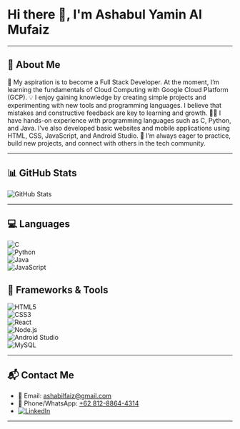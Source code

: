 # Hi there 👋, I'm Ashabul Yamin Al Mufaiz 



---

## 🌟 About Me
🚀 My aspiration is to become a Full Stack Developer. At the moment, I’m learning the fundamentals of Cloud Computing with Google Cloud Platform (GCP).
💡 I enjoy gaining knowledge by creating simple projects and experimenting with new tools and programming languages. I believe that mistakes and constructive feedback are key to learning and growth.
👨‍💻 I have hands-on experience with programming languages such as C, Python, and Java. I’ve also developed basic websites and mobile applications using HTML, CSS, JavaScript, and Android Studio.
🌱 I’m always eager to practice, build new projects, and connect with others in the tech community.

---

## 📊 GitHub Stats  
![GitHub Stats](https://github-readme-stats.vercel.app/api?username=Ashbil&show_icons=true&theme=tokyonight)

---

## 💻 Languages  
![C](https://img.shields.io/badge/C-00599C?style=flat&logo=c&logoColor=white)  
![Python](https://img.shields.io/badge/Python-3776AB?style=flat&logo=python&logoColor=white)  
![Java](https://img.shields.io/badge/Java-007396?style=flat&logo=java&logoColor=white)  
![JavaScript](https://img.shields.io/badge/JavaScript-F7DF1E?style=flat&logo=javascript&logoColor=black)  

## 🔧 Frameworks & Tools  
![HTML5](https://img.shields.io/badge/HTML5-E34F26?style=flat&logo=html5&logoColor=white)  
![CSS3](https://img.shields.io/badge/CSS3-1572B6?style=flat&logo=css3&logoColor=white)  
![React](https://img.shields.io/badge/React-20232A?style=flat&logo=react&logoColor=61DAFB)  
![Node.js](https://img.shields.io/badge/Node.js-339933?style=flat&logo=nodedotjs&logoColor=white)  
![Android Studio](https://img.shields.io/badge/Android%20Studio-3DDC84?style=flat&logo=androidstudio&logoColor=white)  
![MySQL](https://img.shields.io/badge/MySQL-4479A1?style=flat&logo=mysql&logoColor=white)  

---



## 📬 Contact Me  

- 📧 Email: [ashabilfaiz@gmail.com](mailto:ashabilfaiz@gmail.com)  
- 📱 Phone/WhatsApp: [+62 812-8864-4314](https://wa.me/6281288644314)  
- [![LinkedIn](https://img.shields.io/badge/LinkedIn-0A66C2?style=for-the-badge&logo=linkedin&logoColor=white)](https://www.linkedin.com/in/ashabul-yamin-al-mufaiz-5914aa387/)

---


